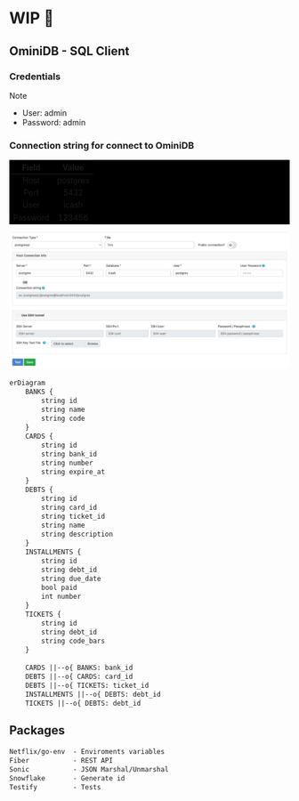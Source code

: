 
# WIP :wrench:

## OminiDB - SQL Client

### Credentials
> [!NOTE]
> - User: admin
> - Password: admin

### Connection string for connect to OminiDB
<div style="background-color: black;" align="center">

| Field      | Value      |
| :--------: | :-------:  |
| Host       | postgres   |
| Port       | 5432       |
| User       | icash      |
| Password   | 123456     |

</div>

![connection_string_example](assets/db_connection_string_example.png)

```mermaid
erDiagram    
    BANKS {
        string id
        string name
        string code
    }
    CARDS {
        string id
        string bank_id
        string number
        string expire_at
    }
    DEBTS {
        string id
        string card_id
        string ticket_id
        string name
        string description
    }
    INSTALLMENTS {
        string id
        string debt_id
        string due_date
        bool paid
        int number
    }
    TICKETS {
        string id
        string debt_id
        string code_bars
    }

    CARDS ||--o{ BANKS: bank_id
    DEBTS ||--o{ CARDS: card_id
    DEBTS ||--o{ TICKETS: ticket_id
    INSTALLMENTS ||--o{ DEBTS: debt_id
    TICKETS ||--o{ DEBTS: debt_id 
```

## Packages

    Netflix/go-env  - Enviroments variables
    Fiber           - REST API
    Sonic           - JSON Marshal/Unmarshal 
    Snowflake       - Generate id
    Testify         - Tests


